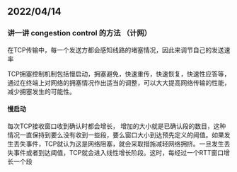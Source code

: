 ## 2022/04/14

### 讲一讲 congestion control 的方法 （计网）

在TCP传输中，每一个发送方都会感知线路的堵塞情况，因此来调节自己的发送速率



TCP拥塞控制机制包括慢启动，拥塞避免，快速重传，快速恢复，快速性应答等，通过在终端上对网络的拥塞情况作出适当的调整，可以大大提高网络传输的性能，减少拥塞发生的可能性。

#### 慢启动

每次TCP接收窗口收到确认时都会增长， 增加的大小就是已确认段的数目，这种情况一直保持到要么没有收到一些段，要么窗口大小到达预先定义的阈值。如果发生丢失事件，TCP就认为这是网络阻塞，就会采取措施减轻网络拥挤。一旦发生丢失事件或者到达阈值，TCP就会进入线性增长阶段。这时，每经过一个RTT窗口增长一个段